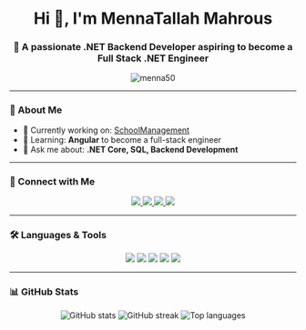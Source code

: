 <h1 align="center">Hi 👋, I'm MennaTallah Mahrous</h1>
<h3 align="center">🚀 A passionate .NET Backend Developer aspiring to become a Full Stack .NET Engineer</h3>

<p align="center">
  <img src="https://komarev.com/ghpvc/?username=menna50&label=Profile%20views&color=0e75b6&style=flat" alt="menna50" />
</p>

---

### 🌟 About Me
- 🔭 Currently working on: [SchoolManagement](https://github.com/Menna50/SchoolManagement)  
- 🌱 Learning: **Angular** to become a full-stack engineer  
- 💬 Ask me about: **.NET Core, SQL, Backend Development**  

---

### 🤝 Connect with Me
<p align="center">
  <a href="https://linkedin.com/in/mennatallah-mahrous-076a69325" target="_blank">
    <img src="https://img.shields.io/badge/LinkedIn-0077B5?style=for-the-badge&logo=linkedin&logoColor=white" />
  </a>
  <a href="https://medium.com/@mennamahrouse753" target="_blank">
    <img src="https://img.shields.io/badge/Medium-12100E?style=for-the-badge&logo=medium&logoColor=white" />
  </a>
  <a href="https://www.youtube.com/@codify-u7v" target="_blank">
    <img src="https://img.shields.io/badge/YouTube-FF0000?style=for-the-badge&logo=youtube&logoColor=white" />
  </a>
  <a href="https://www.leetcode.com/elfaqncpbo" target="_blank">
    <img src="https://img.shields.io/badge/LeetCode-FFA116?style=for-the-badge&logo=leetcode&logoColor=white" />
  </a>
</p>

---

### 🛠️ Languages & Tools
<p align="center">
  <img src="https://img.shields.io/badge/C++-00599C?style=for-the-badge&logo=c%2B%2B&logoColor=white" />
  <img src="https://img.shields.io/badge/C%23-239120?style=for-the-badge&logo=c-sharp&logoColor=white" />
  <img src="https://img.shields.io/badge/.NET-512BD4?style=for-the-badge&logo=dotnet&logoColor=white" />
  <img src="https://img.shields.io/badge/Microsoft_SQL_Server-CC2927?style=for-the-badge&logo=microsoftsqlserver&logoColor=white" />
  <img src="https://img.shields.io/badge/MySQL-4479A1?style=for-the-badge&logo=mysql&logoColor=white" />
</p>

---

### 📊 GitHub Stats
<p align="center">
  <img src="https://github-readme-stats.vercel.app/api?username=menna50&show_icons=true&theme=tokyonight" alt="GitHub stats" />
  <img src="https://github-readme-streak-stats.herokuapp.com/?user=menna50&theme=tokyonight" alt="GitHub streak" />
  <img src="https://github-readme-stats.vercel.app/api/top-langs/?username=menna50&layout=compact&theme=tokyonight" alt="Top languages" />
</p>
